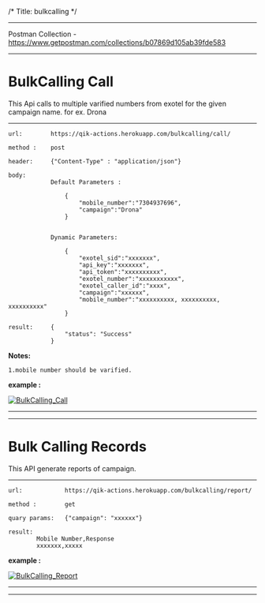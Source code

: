 /*
Title: bulkcalling
*/

------------

Postman Collection - https://www.getpostman.com/collections/b07869d105ab39fde583

------------

# BulkCalling Call

This Api calls to multiple varified numbers from exotel for the given campaign name.
for ex. Drona

------------

    url:        https://qik-actions.herokuapp.com/bulkcalling/call/

    method :    post

    header:     {"Content-Type" : "application/json"}

    body:
                Default Parameters :

                    {
                        "mobile_number":"7304937696",
                        "campaign":"Drona"
                    }


                Dynamic Parameters:

                    {
                        "exotel_sid":"xxxxxxx",
                        "api_key":"xxxxxxx",
                        "api_token":"xxxxxxxxxx",
                        "exotel_number":"xxxxxxxxxxx",
                        "exotel_caller_id":"xxxx",
                        "campaign":"xxxxxx",
                        "mobile_number":"xxxxxxxxxx, xxxxxxxxxx, xxxxxxxxxx"
                    }

    result:     {
                    "status": "Success"
                }

**Notes:**

    1.mobile number should be varified. 

**example :**

[![BulkCalling_Call](%image_url%/qik-actions/bulkcalling/call.png "BulkCalling_Call")](%image_url%/qik-actions/bulkcalling/call.png "BulkCalling_Call")

------------
------------

#   Bulk Calling Records

This API generate reports of campaign.

------------

    url:            https://qik-actions.herokuapp.com/bulkcalling/report/

    method :        get

    quary params:   {"campaign": "xxxxxx"}

    result:
            Mobile Number,Response
            xxxxxxx,xxxxx


**example :**

[![BulkCalling_Report](%image_url%/qik-actions/bulkcalling/report.png "BulkCalling_Report")](%image_url%/qik-actions/bulkcalling/report.png "BulkCalling_Report")

------------
------------